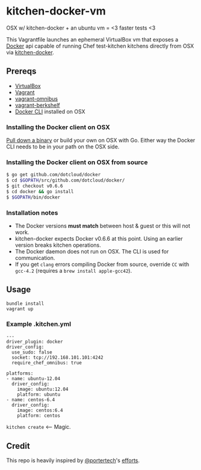 # kitchen-docker-vm

OSX w/ kitchen-docker + an ubuntu vm = <3 faster tests <3

This Vagrantfile launches an ephemeral VirtualBox vm that exposes a [Docker](http://www.docker.io/) api capable of running Chef test-kitchen kitchens directly from OSX via [kitchen-docker](https://github.com/portertech/kitchen-docker).

## Prereqs

* [VirtualBox](https://github.com/berkshelf/vagrant-berkshelf)
* [Vagrant](http://www.vagrantup.com/)
* [vagrant-omnibus](https://github.com/schisamo/vagrant-omnibus)
* [vagrant-berkshelf](https://github.com/berkshelf/vagrant-berkshelf)
* [Docker CLI](http://davekonopka.share.s3.amazonaws.com/chef/docker) installed on OSX

### Installing the Docker client on OSX

[Pull down a binary](http://davekonopka.share.s3.amazonaws.com/chef/docker) or build your own on OSX with Go. Either way the Docker CLI needs to be in your path on the OSX side.

### Installing the Docker client on OSX from source

```bash
$ go get github.com/dotcloud/docker
$ cd $GOPATH/src/github.com/dotcloud/docker/
$ git checkout v0.6.6
$ cd docker && go install
$ $GOPATH/bin/docker
```

### Installation notes

* The Docker versions **must match** between host & guest or this will not work.
* kitchen-docker expects Docker v0.6.6 at this point. Using an earlier version breaks kitchen operations.
* The Docker daemon does not run on OSX. The CLI is used for communication.
* If you get `clang` errors compiling Docker from source, override `CC` with `gcc-4.2` (requires a `brew install apple-gcc42`).

## Usage

```
bundle install
vagrant up
```

### Example .kitchen.yml

```
---
driver_plugin: docker
driver_config:
  use_sudo: false
  socket: tcp://192.168.101.101:4242
  require_chef_omnibus: true

platforms:
- name: ubuntu-12.04
  driver_config:
    image: ubuntu:12.04
    platform: ubuntu
- name: centos-6.4
  driver_config:
    image: centos:6.4
    platform: centos
```

`kitchen create` <-- Magic.

## Credit

This repo is heavily inspired by [@portertech](https://twitter.com/portertech)'s [efforts](https://github.com/portertech/lxc-vm).
